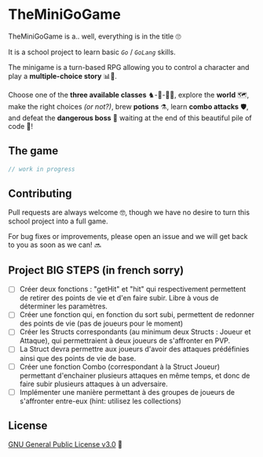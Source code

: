 # TheMiniGoGame

TheMiniGoGame is a.. well, everything is in the title 🙄

It is a school project to learn basic *`Go`* / *`GoLang`* skills.

The minigame is a turn-based RPG allowing you to control a character and play a **multiple-choice story** 📊💬.

Choose one of the **three available classes** ♞-🏹-🐱‍👤, explore the **world** 🗺️, make the right choices *(or not?)*, brew **potions** ⚗️, learn **combo attacks** 🛡️, and defeat the **dangerous boss** 👹 waiting at the end of this beautiful pile of code 🎉!

## The game

```go
// work in progress
```

## Contributing
Pull requests are always welcome 🤓, though we have no desire to turn this school project into a full game.

For bug fixes or improvements, please open an issue and we will get back to you as soon as we can! 🔜

## Project BIG STEPS (in french sorry)
- [ ] Créer deux fonctions : "getHit" et "hit" qui respectivement permettent de retirer des points de vie et d'en faire subir. Libre à vous de déterminer les paramètres.
- [ ] Créer une fonction qui, en fonction du sort subi, permettent de redonner des points de vie (pas de joueurs pour le moment)
- [ ] Créer les Structs correspondants (au minimum deux Structs : Joueur et Attaque), qui permettraient à deux joueurs de s'affronter en PVP.
- [ ] La Struct devra permettre aux joueurs d'avoir des attaques prédéfinies ainsi que des points de vie de base.
- [ ] Créer une fonction Combo (correspondant à la Struct Joueur) permettant d'enchainer plusieurs attaques
en même temps, et donc de faire subir plusieurs attaques à un adversaire.
- [ ] Implémenter une manière permettant à des groupes de joueurs de s'affronter entre-eux (hint: utilisez les collections)

## License
[GNU General Public License v3.0](https://choosealicense.com/licenses/gpl-3.0/) 🥐